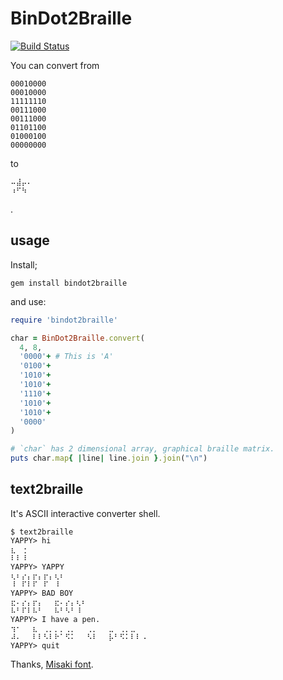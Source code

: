 BinDot2Braille
==============

[![Build Status](https://travis-ci.org/aycabta/bindot2braille.svg)](https://travis-ci.org/aycabta/bindot2braille)

You can convert from

    00010000
    00010000
    11111110
    00111000
    00111000
    01101100
    01000100
    00000000

to

    ⠤⣼⡤⠄
    ⠰⠋⠳⠀

.

## usage

Install;

`gem install bindot2braille`

and use:

```ruby
require 'bindot2braille'

char = BinDot2Braille.convert(
  4, 8,
  '0000'+ # This is 'A'
  '0100'+
  '1010'+
  '1010'+
  '1110'+
  '1010'+
  '1010'+
  '0000'
)

# `char` has 2 dimensional array, graphical braille matrix.
puts char.map{ |line| line.join }.join("\n")
```

## text2braille

It's ASCII interactive converter shell.

    $ text2braille
    YAPPY> hi
    ⣆⠀⢐⠀
    ⠇⠇⠸⠀
    YAPPY> YAPPY
    ⢆⠆⡔⡄⡖⡄⡖⡄⢆⠆
    ⠸⠀⠏⠇⠏⠀⠏⠀⠸⠀
    YAPPY> BAD BOY
    ⣖⠄⡔⡄⡖⡄⠀⠀⣖⠄⡔⡄⢆⠆
    ⠧⠃⠏⠇⠧⠃⠀⠀⠧⠃⠣⠃⠸⠀
    YAPPY> I have a pen.
    ⢲⠂⠀⠀⣆⠀⢀⡀⡀⡀⢀⡀⠀⠀⢀⡀⠀⠀⣀⠀⢀⡀⣀⠀⠀⠀
    ⠼⠄⠀⠀⠇⠇⠣⠇⠗⠁⠫⠅⠀⠀⠣⠇⠀⠀⡧⠃⠫⠅⠇⠇⠠⠀
    YAPPY> quit

Thanks, [Misaki font](http://www.geocities.jp/littlimi/misaki.htm).

